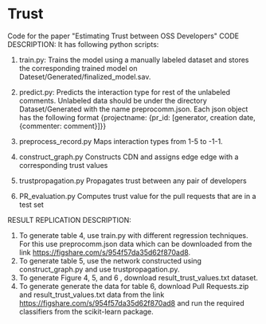 # Trust
Code for the paper "Estimating Trust between OSS Developers"
CODE DESCRIPTION:
    It has following python scripts:
1. train.py:
    Trains the model using a manually labeled dataset and stores the corresponding trained model on             Dateset/Generated/finalized_model.sav.

2. predict.py:
   Predicts the interaction type for rest of the unlabeled comments. Unlabeled data should be under the directory        Dataset/Generated with the name preprocomm.json. Each json object has the following format
   {projectname: {pr_id: [generator, creation date, {commenter: comment}]}}

3. preprocess_record.py
   Maps interaction types from 1-5 to -1-1.

4. construct_graph.py
   Constructs CDN and assigns edge edge with a corresponding trust values
   
5. trustpropagation.py
    Propagates trust between any pair of developers
    
6. PR_evaluation.py
   Computes trust value for the pull requests that are in a test set
 
RESULT REPLICATION DESCRIPTION:
1. To generate table 4, use train.py with different regression techniques. For this use preprocomm.json data which can be downloaded from the link https://figshare.com/s/954f57da35d62f870ad8.
2. To generate table 5, use the network constructed using construct_graph.py and use trustpropagation.py. 
3. To generate Figure 4, 5, and 6 , download result_trust_values.txt dataset.
4. To generate generate the data for table 6, download Pull Requests.zip and result_trust_values.txt  data from the link https://figshare.com/s/954f57da35d62f870ad8 and run the required classifiers from the scikit-learn package. 
   

